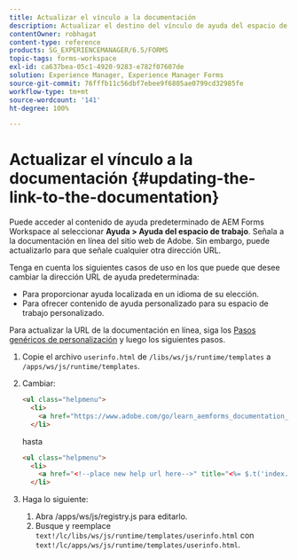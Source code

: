 ```yaml
---
title: Actualizar el vínculo a la documentación
description: Actualizar el destino del vínculo de ayuda del espacio de trabajo en el espacio de AEM Forms para que señale al vínculo de documentación personalizado.
contentOwner: robhagat
content-type: reference
products: SG_EXPERIENCEMANAGER/6.5/FORMS
topic-tags: forms-workspace
exl-id: ca637bea-05c1-4920-9283-e782f07607de
solution: Experience Manager, Experience Manager Forms
source-git-commit: 76fffb11c56dbf7ebee9f6805ae0799cd32985fe
workflow-type: tm+mt
source-wordcount: '141'
ht-degree: 100%

---
```


# Actualizar el vínculo a la documentación {#updating-the-link-to-the-documentation}

Puede acceder al contenido de ayuda predeterminado de AEM Forms Workspace al seleccionar **Ayuda > Ayuda del espacio de trabajo**. Señala a la documentación en línea del sitio web de Adobe. Sin embargo, puede actualizarlo para que señale cualquier otra dirección URL.

Tenga en cuenta los siguientes casos de uso en los que puede que desee cambiar la dirección URL de ayuda predeterminada:

* Para proporcionar ayuda localizada en un idioma de su elección.
* Para ofrecer contenido de ayuda personalizado para su espacio de trabajo personalizado.

Para actualizar la URL de la documentación en línea, siga los [Pasos genéricos de personalización](/help/forms/using/generic-steps-html-workspace-customization.md) y luego los siguientes pasos.

1. Copie el archivo `userinfo.html` de `/libs/ws/js/runtime/templates` a `/apps/ws/js/runtime/templates`.
1. Cambiar:

   ```html
   <ul class="helpmenu">
     <li>
       <a href="https://www.adobe.com/go/learn_aemforms_documentation_63" title="<%= $.t('index.header.dropdown.WorkspaceHelp')%>" target="_blank"><%= $.t('index.header.dropdown.WorkspaceHelp')%></a>
     </li>
   ```

   hasta

   ```html
   <ul class="helpmenu">
     <li>
       <a href="<!--place new help url here-->" title="<%= $.t('index.header.dropdown.WorkspaceHelp')%>" target="_blank"><%= $.t('index.header.dropdown.WorkspaceHelp')%></a>
     </li>
   ```

1. Haga lo siguiente:

   1. Abra /apps/ws/js/registry.js para editarlo.
   1. Busque y reemplace `text!/lc/libs/ws/js/runtime/templates/userinfo.html` con `text!/lc/apps/ws/js/runtime/templates/userinfo.html`.
